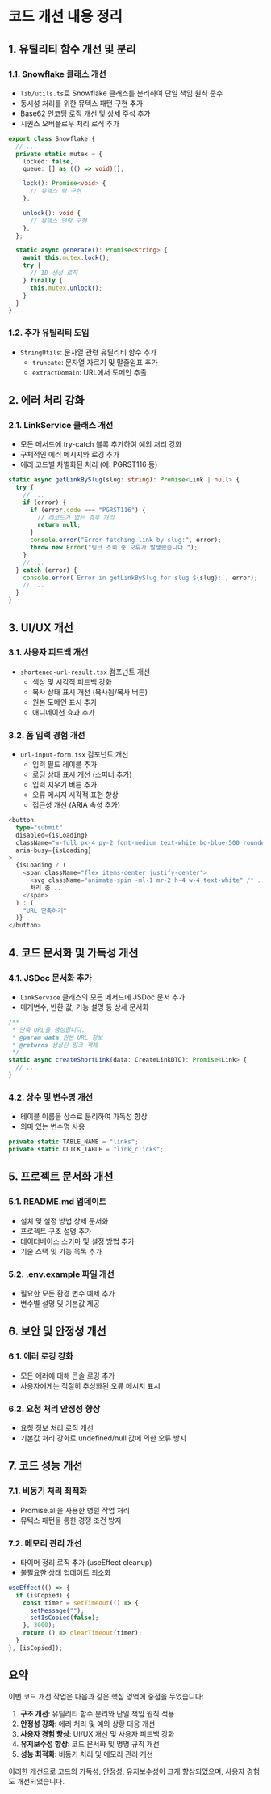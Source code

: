 # 코드 개선 내용 정리

## 1. 유틸리티 함수 개선 및 분리

### 1.1. Snowflake 클래스 개선

- `lib/utils.ts`로 Snowflake 클래스를 분리하여 단일 책임 원칙 준수
- 동시성 처리를 위한 뮤텍스 패턴 구현 추가
- Base62 인코딩 로직 개선 및 상세 주석 추가
- 시퀀스 오버플로우 처리 로직 추가

```typescript
export class Snowflake {
  // ...
  private static mutex = {
    locked: false,
    queue: [] as (() => void)[],

    lock(): Promise<void> {
      // 뮤텍스 락 구현
    },

    unlock(): void {
      // 뮤텍스 언락 구현
    },
  };

  static async generate(): Promise<string> {
    await this.mutex.lock();
    try {
      // ID 생성 로직
    } finally {
      this.mutex.unlock();
    }
  }
}
```

### 1.2. 추가 유틸리티 도입

- `StringUtils`: 문자열 관련 유틸리티 함수 추가
  - `truncate`: 문자열 자르기 및 말줄임표 추가
  - `extractDomain`: URL에서 도메인 추출

## 2. 에러 처리 강화

### 2.1. LinkService 클래스 개선

- 모든 메서드에 try-catch 블록 추가하여 예외 처리 강화
- 구체적인 에러 메시지와 로깅 추가
- 에러 코드별 차별화된 처리 (예: PGRST116 등)

```typescript
static async getLinkBySlug(slug: string): Promise<Link | null> {
  try {
    // ...
    if (error) {
      if (error.code === "PGRST116") {
        // 레코드가 없는 경우 처리
        return null;
      }
      console.error("Error fetching link by slug:", error);
      throw new Error("링크 조회 중 오류가 발생했습니다.");
    }
    // ...
  } catch (error) {
    console.error(`Error in getLinkBySlug for slug ${slug}:`, error);
    // ...
  }
}
```

## 3. UI/UX 개선

### 3.1. 사용자 피드백 개선

- `shortened-url-result.tsx` 컴포넌트 개선
  - 색상 및 시각적 피드백 강화
  - 복사 상태 표시 개선 (복사됨/복사 버튼)
  - 원본 도메인 표시 추가
  - 애니메이션 효과 추가

### 3.2. 폼 입력 경험 개선

- `url-input-form.tsx` 컴포넌트 개선
  - 입력 필드 레이블 추가
  - 로딩 상태 표시 개선 (스피너 추가)
  - 입력 지우기 버튼 추가
  - 오류 메시지 시각적 표현 향상
  - 접근성 개선 (ARIA 속성 추가)

```typescript
<button
  type="submit"
  disabled={isLoading}
  className="w-full px-4 py-2 font-medium text-white bg-blue-500 rounded-lg hover:bg-blue-600 focus:outline-none focus:ring-2 focus:ring-blue-400 focus:ring-offset-2 disabled:opacity-50 disabled:cursor-not-allowed transition-colors"
  aria-busy={isLoading}
>
  {isLoading ? (
    <span className="flex items-center justify-center">
      <svg className="animate-spin -ml-1 mr-2 h-4 w-4 text-white" /* ... */></svg>
      처리 중...
    </span>
  ) : (
    "URL 단축하기"
  )}
</button>
```

## 4. 코드 문서화 및 가독성 개선

### 4.1. JSDoc 문서화 추가

- `LinkService` 클래스의 모든 메서드에 JSDoc 문서 추가
- 매개변수, 반환 값, 기능 설명 등 상세 문서화

```typescript
/**
 * 단축 URL을 생성합니다.
 * @param data 원본 URL 정보
 * @returns 생성된 링크 객체
 */
static async createShortLink(data: CreateLinkDTO): Promise<Link> {
  // ...
}
```

### 4.2. 상수 및 변수명 개선

- 테이블 이름을 상수로 분리하여 가독성 향상
- 의미 있는 변수명 사용

```typescript
private static TABLE_NAME = "links";
private static CLICK_TABLE = "link_clicks";
```

## 5. 프로젝트 문서화 개선

### 5.1. README.md 업데이트

- 설치 및 설정 방법 상세 문서화
- 프로젝트 구조 설명 추가
- 데이터베이스 스키마 및 설정 방법 추가
- 기술 스택 및 기능 목록 추가

### 5.2. .env.example 파일 개선

- 필요한 모든 환경 변수 예제 추가
- 변수별 설명 및 기본값 제공

## 6. 보안 및 안정성 개선

### 6.1. 에러 로깅 강화

- 모든 에러에 대해 콘솔 로깅 추가
- 사용자에게는 적절히 추상화된 오류 메시지 표시

### 6.2. 요청 처리 안정성 향상

- 요청 정보 처리 로직 개선
- 기본값 처리 강화로 undefined/null 값에 의한 오류 방지

## 7. 코드 성능 개선

### 7.1. 비동기 처리 최적화

- Promise.all을 사용한 병렬 작업 처리
- 뮤텍스 패턴을 통한 경쟁 조건 방지

### 7.2. 메모리 관리 개선

- 타이머 정리 로직 추가 (useEffect cleanup)
- 불필요한 상태 업데이트 최소화

```typescript
useEffect(() => {
  if (isCopied) {
    const timer = setTimeout(() => {
      setMessage("");
      setIsCopied(false);
    }, 3000);
    return () => clearTimeout(timer);
  }
}, [isCopied]);
```

## 요약

이번 코드 개선 작업은 다음과 같은 핵심 영역에 중점을 두었습니다:

1. **구조 개선**: 유틸리티 함수 분리와 단일 책임 원칙 적용
2. **안정성 강화**: 에러 처리 및 예외 상황 대응 개선
3. **사용자 경험 향상**: UI/UX 개선 및 사용자 피드백 강화
4. **유지보수성 향상**: 코드 문서화 및 명명 규칙 개선
5. **성능 최적화**: 비동기 처리 및 메모리 관리 개선

이러한 개선으로 코드의 가독성, 안정성, 유지보수성이 크게 향상되었으며, 사용자 경험도 개선되었습니다.
